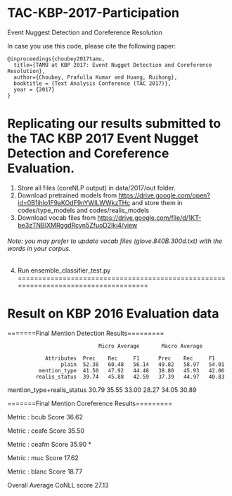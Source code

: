 # TAC-KBP-2017-Participation
Event Nuggest Detection and Coreference Resolution

In case you use this code, please cite the following paper:

```
@inproceedings{choubey2017tamu,
  title={TAMU at KBP 2017: Event Nugget Detection and Coreference Resolution},
  author={Choubey, Prafulla Kumar and Huang, Ruihong},
  booktitle = {Text Analysis Conference (TAC 2017)},
  year = {2017}
}
```

Replicating our results submitted to the TAC KBP 2017 Event Nugget Detection and Coreference Evaluation.
=======================================================================================================
1) Store all files (coreNLP output) in data/2017/out folder.
2) Download pretrained models from https://drive.google.com/open?id=0B1ihlo1F9aKOdF9nYWlLWWkzTHc and store them in codes/type_models and codes/realis_models 
3) Download vocab files from https://drive.google.com/file/d/1KT-be3zTNBIXMRggdRcyn5ZfuoD2Ikj4/view

###### Note: you may prefer to update vocab files (glove.840B.300d.txt) with the words in your corpus.

4) Run ensemble_classifier_test.py
===================================================================================
# Result on KBP 2016 Evaluation data
=======Final Mention Detection Results=========

                          	     Micro Average	     Macro Average
                                 
                Attributes	Prec  	Rec  	F1   	Prec  	Rec  	F1   
                     plain	52.38	60.48	56.14	49.82	58.97	54.01
              mention_type	41.50	47.92	44.48	38.80	45.93	42.06
             realis_status	39.74	45.88	42.59	37.39	44.97	40.83
             
mention_type+realis_status	30.79	35.55	33.00	28.27	34.05	30.89

=======Final Mention Coreference Results=========

Metric : bcub	Score	36.62

Metric : ceafe	Score	35.50

Metric : ceafm	Score	35.90 *

Metric : muc	Score	17.62

Metric : blanc	Score	18.77

Overall Average CoNLL score	27.13
